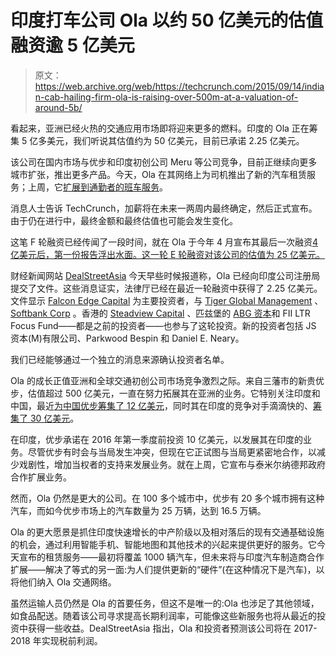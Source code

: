 # 印度打车公司 Ola 以约 50 亿美元的估值融资逾 5 亿美元 

> 原文：<https://web.archive.org/web/https://techcrunch.com/2015/09/14/indian-cab-hailing-firm-ola-is-raising-over-500m-at-a-valuation-of-around-5b/>

看起来，亚洲已经火热的交通应用市场即将迎来更多的燃料。印度的 Ola 正在筹集 5 亿多美元，我们听说其估值约为 50 亿美元，目前已承诺 2.25 亿美元。

该公司在国内市场与优步和印度初创公司 Meru 等公司竞争，目前正继续向更多城市扩张，推出更多产品。今天，Ola 在其网络上为司机推出了新的汽车租赁服务；上周，它[扩展到通勤者的班车服务](https://web.archive.org/web/20221208063911/https://beta.techcrunch.com/2015/09/08/indias-taxi-hailing-firm-ola-adds-shuttle-service-in-a-bid-for-more-scale/)。

消息人士告诉 TechCrunch，加薪将在未来一两周内最终确定，然后正式宣布。由于仍在进行中，最终金额和最终估值也可能会发生变化。

这笔 F 轮融资已经传闻了一段时间，就在 Ola 于今年 4 月宣布其最后一次融资[4 亿美元后，第一份报告浮出水面。这一轮 E 轮融资对该公司的估值为 25 亿美元。](https://web.archive.org/web/20221208063911/https://beta.techcrunch.com/2015/04/15/ola-series-e-400-million/)

财经新闻网站 [DealStreetAsia](https://web.archive.org/web/20221208063911/http://www.dealstreetasia.com/stories/indias-ola-raises-225m-from-falcon-edge-capital-existing-investors-12225/) 今天早些时候报道称，Ola 已经向印度公司注册局提交了文件。这些消息证实，法律厅已经在最近一轮融资中获得了 2.25 亿美元。文件显示 [Falcon Edge Capital](https://web.archive.org/web/20221208063911/http://www.falcon-capital.com/) 为主要投资者，与 [Tiger Global Management](https://web.archive.org/web/20221208063911/http://tigerglobal.com/) 、 [Softbank Corp](https://web.archive.org/web/20221208063911/http://www.softbank.jp/en/corp/) 。香港的 [Steadview Capital](https://web.archive.org/web/20221208063911/http://steadview.com/) 、匹兹堡的 [ABG 资本](https://web.archive.org/web/20221208063911/http://abgcapital.com/)和 FII LTR Focus Fund——都是之前的投资者——也参与了这轮投资。新的投资者包括 JS 资本(M)有限公司、Parkwood Bespin 和 Daniel E. Neary。

我们已经能够通过一个独立的消息来源确认投资者名单。

Ola 的成长正值亚洲和全球交通初创公司市场竞争激烈之际。来自三藩市的新贵优步，估值超过 500 亿美元，一直在努力拓展其在亚洲的业务。它特别关注印度和中国，最近[为中国优步筹集了 12 亿美元](https://web.archive.org/web/20221208063911/https://beta.techcrunch.com/2015/09/07/uber-confirms-its-raised-1-2b-more-in-china-led-by-baidu-as-rival-didi-kuaidi-gets-3b/)，同时其在印度的竞争对手滴滴快的、[筹集了 30 亿美元](https://web.archive.org/web/20221208063911/https://beta.techcrunch.com/2015/09/07/uber-confirms-its-raised-1-2b-more-in-china-led-by-baidu-as-rival-didi-kuaidi-gets-3b/)。

在印度，优步承诺在 2016 年第一季度前投资 10 亿美元，以发展其在印度的业务。尽管优步有时会与当局发生冲突，但现在它正试图与当局更紧密地合作，以减少戏剧性，增加当权者的支持来发展业务。就在上周，它宣布与泰米尔纳德邦政府合作扩展业务。

然而，Ola 仍然是更大的公司。在 100 多个城市中，优步有 20 多个城市拥有这种汽车，而如今优步市场上的汽车数量为 25 万辆，达到 16.5 万辆。

Ola 的更大愿景是抓住印度快速增长的中产阶级以及相对落后的现有交通基础设施的机会，通过利用智能手机、智能地图和其他技术的兴起来提供更好的服务。它今天宣布的租赁服务——最初将覆盖 1000 辆汽车，但未来将与印度汽车制造商合作扩展——解决了等式的另一面:为人们提供更新的“硬件”(在这种情况下是汽车)，以将他们纳入 Ola 交通网络。

虽然运输人员仍然是 Ola 的首要任务，但这不是唯一的:Ola 也涉足了其他领域，如食品配送。随着该公司寻求提高长期利润率，可能像这些新服务也将从最近的投资中获得一些收益。DealStreetAsia 指出，Ola 和投资者预测该公司将在 2017-2018 年实现税前利润。